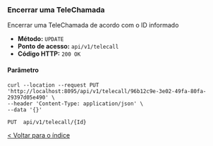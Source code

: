 ### Encerrar uma TeleChamada

Encerrar uma TeleChamada de acordo com o ID informado

- **Método:** `UPDATE`
- **Ponto de acesso:** `api/v1/telecall`
- **Código HTTP:** `200 OK`

#### Parâmetro

```shell
curl --location --request PUT 'http://localhost:8095/api/v1/telecall/96b12c9e-3e02-49fa-80fa-29397d05e490' \
--header 'Content-Type: application/json' \
--data '{}'
```
    PUT  api/v1/telecall/{Id}

[< Voltar para o índice](../README.md)
